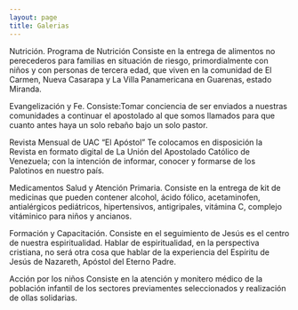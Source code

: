 ```yaml
---
layout: page
title: Galerias
---
```

Nutrición.
Programa de Nutrición Consiste en la entrega de alimentos no perecederos para familias en situación de riesgo, primordialmente con niños y con personas de tercera edad, que viven en la comunidad de El Carmen, Nueva Casarapa y La Villa Panamericana en Guarenas, estado Miranda.

Evangelización y Fe.
Consiste:Tomar conciencia de ser enviados a nuestras comunidades a continuar el apostolado al que somos llamados para que cuanto antes haya un solo rebaño bajo un solo pastor.

Revista Mensual de UAC “El Apóstol”
Te colocamos en disposición la Revista en formato digital de La Unión del Apostolado Católico de Venezuela; con la intención de informar, conocer y formarse de los Palotinos en nuestro país.

Medicamentos Salud y Atención Primaria.
Consiste en la entrega de kit de medicinas que pueden contener alcohol, ácido fólico, acetaminofen, antialérgicos pediátricos, hipertensivos, antigripales, vitámina C, complejo vitáminico para niños y ancianos.

Formación y Capacitación.
Consiste en el seguimiento de Jesús es el centro de nuestra espiritualidad. Hablar de espiritualidad, en la perspectiva cristiana, no será otra cosa que hablar de la experiencia del Espíritu de Jesús de Nazareth, Apóstol del Eterno Padre.

Acción por los niños
Consiste en la atención y monitero médico de la población infantil de los sectores previamentes seleccionados y realización de ollas solidarias.
